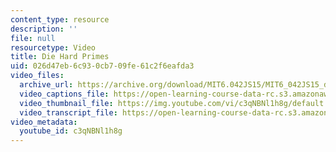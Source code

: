 ```yaml
---
content_type: resource
description: ''
file: null
resourcetype: Video
title: Die Hard Primes
uid: 026d47eb-6c93-0cb7-09fe-61c2f6eafda3
video_files:
  archive_url: https://archive.org/download/MIT6.042JS15/MIT6_042JS15_diehardprimes_ipod.mp4
  video_captions_file: https://open-learning-course-data-rc.s3.amazonaws.com/6-042j-mathematics-for-computer-science-spring-2015/8ed8bd2b0d3b57e087a533ab22c51d25_c3qNBNl1h8g.vtt
  video_thumbnail_file: https://img.youtube.com/vi/c3qNBNl1h8g/default.jpg
  video_transcript_file: https://open-learning-course-data-rc.s3.amazonaws.com/6-042j-mathematics-for-computer-science-spring-2015/dc2c816ef1931874a21731dec06cdce2_c3qNBNl1h8g.pdf
video_metadata:
  youtube_id: c3qNBNl1h8g
---
```

